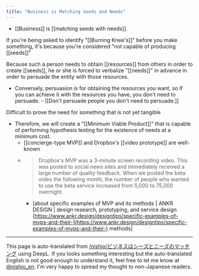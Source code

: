 ```yaml
---
title: "Business is Matching Seeds and Needs"
---
```


- [[Business]] is [[matching seeds with needs]].

If you're being asked to identify "[[Burning Knee's]]" before you make something, it's because you're considered "not capable of producing [[seeds]]"

Because such a person needs to obtain [[resources]] from others in order to create [[seeds]], he or she is forced to verbalize "[[needs]]" in advance in order to persuade the entity with those resources.
- Conversely, persuasion is for obtaining the resources you want, so if you can achieve it with the resources you have, you don't need to persuade.
        - [[Don't persuade people you don't need to persuade.]]

Difficult to prove the need for something that is not yet tangible
- Therefore, we will create a "[[Minimum Viable Product]]" that is capable of performing hypothesis testing for the existence of needs at a minimum cost.
    - [[concierge-type MVP]] and Dropbox's [[video prototype]] are well-known
    - > Dropbox's MVP was a 3-minute screen recording video. This was posted to social news sites and immediately received a large number of quality feedback. When we posted the beta video the following month, the number of people who wanted to use the beta service increased from 5,000 to 75,000 overnight.
        - [about specific examples of MVP and its methods | ANKR DESIGN | design research, prototyping, and service design [https://www.ankr.design/designtips/specific-examples-of-mvps-and-their-](https://www.ankr.design/designtips/specific-examples-of-mvps-and-their-) methods]

---
This page is auto-translated from [/nishio/ビジネスはシーズとニーズのマッチング](https://scrapbox.io/nishio/ビジネスはシーズとニーズのマッチング) using DeepL. If you looks something interesting but the auto-translated English is not good enough to understand it, feel free to let me know at [@nishio_en](https://twitter.com/nishio_en). I'm very happy to spread my thought to non-Japanese readers.